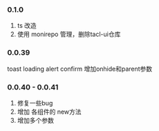 <!--
 * @Author: chenzhongsheng
 * @Date: 2023-02-14 23:50:21
 * @Description: Coding something
-->
### 0.1.0

1. ts 改造
2. 使用 monirepo 管理，删除tacl-ui仓库

### 0.0.39

toast loading alert confirm 增加onhide和parent参数

### 0.0.40 - 0.0.41

1. 修复一些bug
2. 增加 各组件的 new方法
3. 增加多个参数